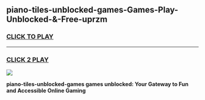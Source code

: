 
## piano-tiles-unblocked-games-Games-Play-Unblocked-&-Free-uprzm
<h3>
<a href="https://premium76.site?title=piano-tiles-unblocked-games&ref=24A">CLICK TO PLAY</a></h3>
<hr>

<h3>
<a href="https://premium76.site?title=piano-tiles-unblocked-games&ref=24A">CLICK 2 PLAY</a>
  
</h3>

<a href="https://premium76.site?title=piano-tiles-unblocked-games&ref=24A"><img src="https://clearcache.store/games.png"></a>


**piano-tiles-unblocked-games games unblocked: Your Gateway to Fun and Accessible Online Gaming**
